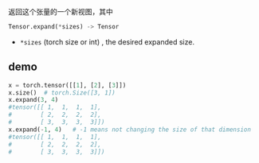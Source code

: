 返回这个张量的一个新视图，其中

```python
Tensor.expand(*sizes) -> Tensor
```

- `*sizes` (torch size or int) , the desired expanded size.


## demo

```python
x = torch.tensor([[1], [2], [3]])
x.size()  # torch.Size([3, 1])
x.expand(3, 4) 
#tensor([[ 1,  1,  1,  1],
#        [ 2,  2,  2,  2],
#        [ 3,  3,  3,  3]])
x.expand(-1, 4)   # -1 means not changing the size of that dimension
#tensor([[ 1,  1,  1,  1],
#        [ 2,  2,  2,  2],
#        [ 3,  3,  3,  3]])
```


